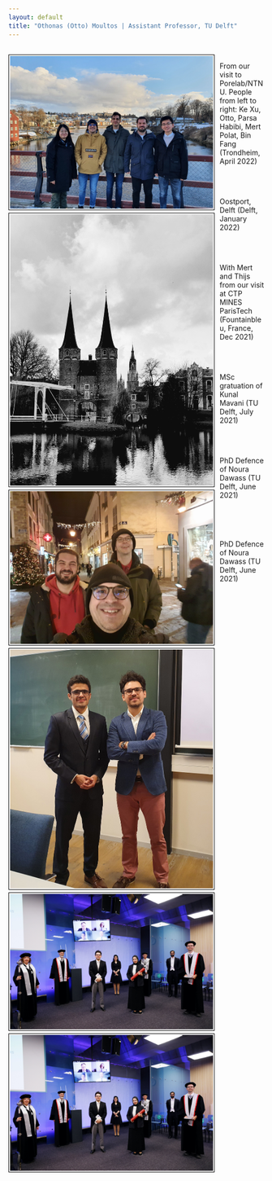 ```yaml
---
layout: default
title: "Othonas (Otto) Moultos | Assistant Professor, TU Delft"
---
```


<style>
.float-img {
     float:  left; 
     margin-right: 10px; 
     margin-bottom: 5px; 
     border: solid black 1px; 
     padding: 2px 
}
</style>

<div id="top" class="row">
     <div class="col-md-6">
          <br/>
          <img src="photos/trondheim_group.jpg" width="400" height="auto" class="float-img"  /> 
          <p> From our visit to Porelab/NTNU. People from left to right: Ke Xu, Otto, Parsa Habibi, Mert Polat, Bin Fang (Trondheim, April 2022) </p>
          <br/><br/>
          <img src="photos/oostport.jpg" width="400" height="auto" class="float-img"  /> 
          <p> Oostport, Delft (Delft, January 2022) </p>
          <br/><br/>
           <img src="photos/thijsMertCTP.jpg" width="400" height="auto" class="float-img"  /> 
           <p> With Mert and Thijs from our visit at CTP MINES ParisTech (Fountainbleu, France, Dec 2021) </p>
          <br/><br/>
          <img src="photos/kunal.jpg" width="400" height="auto" class="float-img"  /> 
          <p> MSc gratuation of Kunal Mavani (TU Delft, July 2021) </p>
          <br/><br/>     
          <img src="photos/nourasDefence.jpg" width="400" height="auto" class="float-img"  /> 
          <p> PhD Defence of Noura Dawass (TU Delft, June 2021) </p>
          <br/><br/>
     </div>
<div class="col-md-6">
     <br/>
     <img src="photos/nourasDefence.jpg" width="400" height="auto" class="float-img"  /> 
     <p> PhD Defence of Noura Dawass (TU Delft, June 2021) </p>
</div>
</div>
